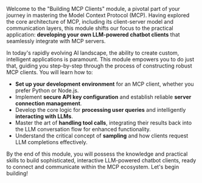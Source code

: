 Welcome to the "Building MCP Clients" module, a pivotal part of your journey in mastering the Model Context Protocol (MCP). Having explored the core architecture of MCP, including its client-server model and communication layers, this module shifts our focus to the practical application: **developing your own LLM-powered chatbot clients** that seamlessly integrate with MCP servers.

In today's rapidly evolving AI landscape, the ability to create custom, intelligent applications is paramount. This module empowers you to do just that, guiding you step-by-step through the process of constructing robust MCP clients. You will learn how to:

*   **Set up your development environment** for an MCP client, whether you prefer Python or Node.js.
*   Implement **secure API key configuration** and establish reliable **server connection management**.
*   Develop the core logic for **processing user queries** and intelligently **interacting with LLMs**.
*   Master the art of **handling tool calls**, integrating their results back into the LLM conversation flow for enhanced functionality.
*   Understand the critical concept of **sampling** and how clients request LLM completions effectively.

By the end of this module, you will possess the knowledge and practical skills to build sophisticated, interactive LLM-powered chatbot clients, ready to connect and communicate within the MCP ecosystem. Let's begin building!